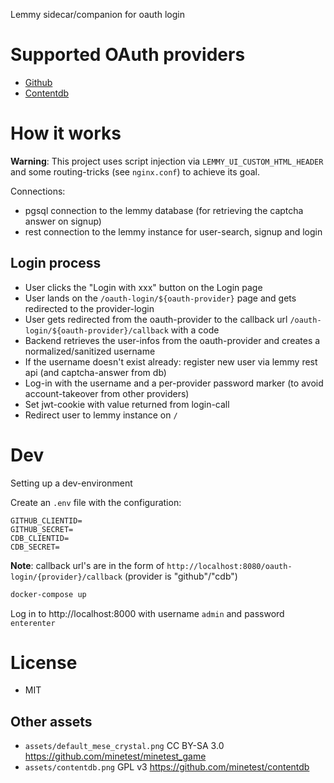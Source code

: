 
Lemmy sidecar/companion for oauth login

# Supported OAuth providers

* [Github](https://github.com)
* [Contentdb](https://content.minetest.ch)

# How it works

**Warning**:
This project uses script injection via `LEMMY_UI_CUSTOM_HTML_HEADER` and some routing-tricks (see `nginx.conf`) to achieve its goal.

Connections:
* pgsql connection to the lemmy database (for retrieving the captcha answer on signup)
* rest connection to the lemmy instance for user-search, signup and login

## Login process

* User clicks the "Login with xxx" button on the Login page
* User lands on the `/oauth-login/${oauth-provider}` page and gets redirected to the provider-login
* User gets redirected from the oauth-provider to the callback url `/oauth-login/${oauth-provider}/callback` with a code
* Backend retrieves the user-infos from the oauth-provider and creates a normalized/sanitized username
* If the username doesn't exist already: register new user via lemmy rest api (and captcha-answer from db)
* Log-in with the username and a per-provider password marker (to avoid account-takeover from other providers)
* Set jwt-cookie with value returned from login-call
* Redirect user to lemmy instance on `/`

# Dev

Setting up a dev-environment

Create an `.env` file with the configuration:
```
GITHUB_CLIENTID=
GITHUB_SECRET=
CDB_CLIENTID=
CDB_SECRET=
```

**Note**: callback url's are in the form of `http://localhost:8080/oauth-login/{provider}/callback` (provider is "github"/"cdb")

```sh
docker-compose up
```

Log in to http://localhost:8000 with username `admin` and password `enterenter`

# License

* MIT

## Other assets

* `assets/default_mese_crystal.png` CC BY-SA 3.0 https://github.com/minetest/minetest_game
* `assets/contentdb.png` GPL v3 https://github.com/minetest/contentdb
